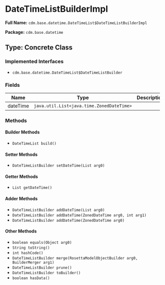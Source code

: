 # DateTimeListBuilderImpl

**Full Name:** `cdm.base.datetime.DateTimeList$DateTimeListBuilderImpl`

**Package:** `cdm.base.datetime`

## Type: Concrete Class

### Implemented Interfaces

- `cdm.base.datetime.DateTimeList$DateTimeListBuilder`

### Fields

| Name | Type | Description |
|------|------|-------------|
| dateTime | `java.util.List<java.time.ZonedDateTime>` |  |

### Methods

#### Builder Methods

- `DateTimeList build()`

#### Setter Methods

- `DateTimeListBuilder setDateTime(List arg0)`

#### Getter Methods

- `List getDateTime()`

#### Adder Methods

- `DateTimeListBuilder addDateTime(List arg0)`
- `DateTimeListBuilder addDateTime(ZonedDateTime arg0, int arg1)`
- `DateTimeListBuilder addDateTime(ZonedDateTime arg0)`

#### Other Methods

- `boolean equals(Object arg0)`
- `String toString()`
- `int hashCode()`
- `DateTimeListBuilder merge(RosettaModelObjectBuilder arg0, BuilderMerger arg1)`
- `DateTimeListBuilder prune()`
- `DateTimeListBuilder toBuilder()`
- `boolean hasData()`

